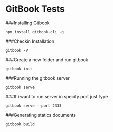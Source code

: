 # GitBook Tests

###Installing Gitbook
	
`npm install gitbook-cli -g`

###Checkin Installation

`gitbook -V`

###Create a new folder and run gitbook

`gitbook init`


###Running the gitbook server

`gitbook serve`

###If i want to run server in specify port just type

`gitbook serve --port 2333`

###Generating statics documents

`gitbook build`



